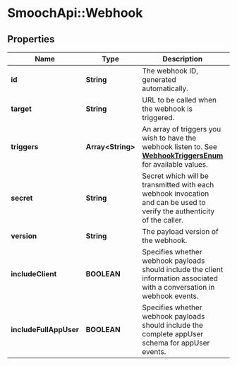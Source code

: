 # SmoochApi::Webhook

## Properties
Name | Type | Description | Notes
------------ | ------------- | ------------- | -------------
**id** | **String** | The webhook ID, generated automatically. | 
**target** | **String** | URL to be called when the webhook is triggered. | 
**triggers** | **Array&lt;String&gt;** | An array of triggers you wish to have the webhook listen to. See [**WebhookTriggersEnum**](Enums.md#WebhookTriggersEnum) for available values. | 
**secret** | **String** | Secret which will be transmitted with each webhook invocation and can be used to verify the authenticity of the caller. | 
**version** | **String** | The payload version of the webhook. | [optional] 
**includeClient** | **BOOLEAN** | Specifies whether webhook payloads should include the client information associated with a conversation in webhook events. | [optional] 
**includeFullAppUser** | **BOOLEAN** | Specifies whether webhook payloads should include the complete appUser schema for appUser events. | [optional] 


